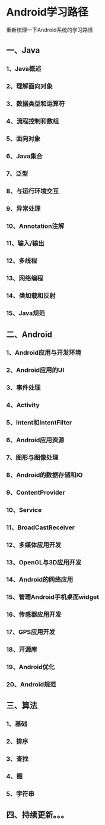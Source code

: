 # Android学习路径

重新梳理一下Android系统的学习路径


## 一、Java

### 1、Java概述
### 2、理解面向对象
### 3、数据类型和运算符
### 4、流程控制和数组
### 5、面向对象
### 6、Java集合
### 7、泛型
### 8、与运行环境交互
### 9、异常处理
### 10、Annotation注解
### 11、输入/输出
### 12、多线程
### 13、网络编程
### 14、类加载和反射
### 15、Java规范


## 二、Android

### 1、Android应用与开发环境
### 2、Android应用的UI
### 3、事件处理
### 4、Activity
### 5、Intent和IntentFilter
### 6、Android应用资源
### 7、图形与图像处理
### 8、Android的数据存储和IO
### 9、ContentProvider
### 10、Service
### 11、BroadCastReceiver
### 12、多媒体应用开发
### 13、OpenGL与3D应用开发
### 14、Android的网络应用
### 15、管理Android手机桌面widget
### 16、传感器应用开发
### 17、GPS应用开发
### 18、开源库
### 19、Android优化
### 20、Android规范


## 三、算法

### 1、基础
### 2、排序
### 3、查找
### 4、图
### 5、字符串


## 四、持续更新。。。


